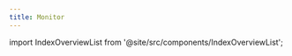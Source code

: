 ```yaml
---
title: Monitor
---
```

import IndexOverviewList from '@site/src/components/IndexOverviewList';

<IndexOverviewList />